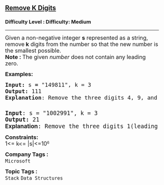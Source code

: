 <h2><a href="https://www.geeksforgeeks.org/problems/remove-k-digits/1">Remove K Digits</a></h2><h3>Difficulty Level : Difficulty: Medium</h3><hr><div class="problems_problem_content__Xm_eO"><p><span style="font-size: 18px;">Given a non-negative integer <strong>s</strong> represented as a string, remove<strong> k</strong>&nbsp;digits from the number so that the new number is the smallest possible.<br><strong>Note :&nbsp;</strong>The given&nbsp;<em>number </em>does not contain any leading zero.</span></p>
<p><span style="font-size: 18px;"><strong>Examples:</strong></span></p>
<pre><span style="font-size: 18px;"><strong>Input:</strong> s<strong> = </strong>"149811",<strong> </strong>k = 3
<strong>Output:</strong> 111
<strong>Explanation</strong>: Remove the three digits 4, 9, and 8 to form the new number 111 which is smallest.<br></span>
</pre>
<pre><span style="font-size: 18px;"><span style="font-size: 14pt;"><strong>Input</strong>: s = "1002991", k = 3 <br></span></span><span style="font-size: 18px;"><span style="font-size: 14pt;"><strong>Output:</strong> 21
<strong><span style="font-family: -apple-system, BlinkMacSystemFont, 'Segoe UI', Roboto, Oxygen, Ubuntu, Cantarell, 'Open Sans', 'Helvetica Neue', sans-serif;">Explanation</span></strong>: Remove the three digits 1(leading one), 9, and 9 to form the new number 21(Note that the output must not contain </span>leading zeroes) which is the smallest.</span></pre>
<p><span style="font-size: 18px;"><strong>Constraints:</strong><br>1&lt;= k</span><span style="font-size: 18px;">&lt;= </span><span style="font-size: 18px;">|s|&lt;=10</span><sup>6</sup></p></div><p><span style=font-size:18px><strong>Company Tags : </strong><br><code>Microsoft</code>&nbsp;<br><p><span style=font-size:18px><strong>Topic Tags : </strong><br><code>Stack</code>&nbsp;<code>Data Structures</code>&nbsp;